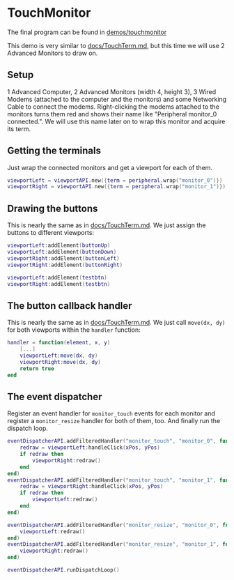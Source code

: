 # TouchMonitor

The final program can be found in [demos/touchmonitor](../demos/touchmonitor)

This demo is very similar to [docs/TouchTerm.md](./TouchTerm.md), but this time we will use 2 Advanced Monitors to draw on.


## Setup

1 Advanced Computer, 2 Advanced Monitors (width 4, height 3), 3 Wired Modems (attached to the computer and the monitors) and some Networking Cable to connect the modems. Right-clicking the modems attached to the monitors turns them red and shows their name like "Peripheral monitor_0 connected.". We will use this name later on to wrap this monitor and acquire its term.

## Getting the terminals

Just wrap the connected monitors and get a viewport for each of them.

```lua
viewportLeft = viewportAPI.new({term = peripheral.wrap("monitor_0")})
viewportRight = viewportAPI.new({term = peripheral.wrap("monitor_1")})
```

## Drawing the buttons

This is nearly the same as in [docs/TouchTerm.md](./TouchTerm.md). We just assign the buttons to different viewports:
```lua
viewportLeft:addElement(buttonUp)
viewportLeft:addElement(buttonDown)
viewportRight:addElement(buttonLeft)
viewportRight:addElement(buttonRight)

viewportLeft:addElement(testbtn)
viewportRight:addElement(testbtn)
```

## The button callback handler

This is nearly the same as in [docs/TouchTerm.md](./TouchTerm.md). We just call `move(dx, dy)` for both viewports within the `handler` function:
```lua
handler = function(element, x, y)
	[...]
	viewportLeft:move(dx, dy)
	viewportRight:move(dx, dy)
	return true
end
```

## The event dispatcher

Register an event handler for `monitor_touch` events for each monitor and register a `monitor_resize` handler for both of them, too. And finally run the dispatch loop.
```lua
eventDispatcherAPI.addFilteredHandler("monitor_touch", "monitor_0", function(event, side, xPos, yPos)
	redraw = viewportLeft:handleClick(xPos, yPos)
	if redraw then
		viewportRight:redraw()
	end
end)
eventDispatcherAPI.addFilteredHandler("monitor_touch", "monitor_1", function(event, side, xPos, yPos)
	redraw = viewportRight:handleClick(xPos, yPos)
	if redraw then
		viewportLeft:redraw()
	end
end)

eventDispatcherAPI.addFilteredHandler("monitor_resize", "monitor_0", function()
	viewportLeft:redraw()
end)
eventDispatcherAPI.addFilteredHandler("monitor_resize", "monitor_1", function()
	viewportRight:redraw()
end)

eventDispatcherAPI.runDispatchLoop()
```
